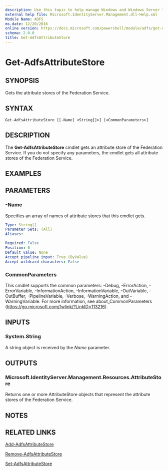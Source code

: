 ```yaml
---
description: Use this topic to help manage Windows and Windows Server technologies with Windows PowerShell.
external help file: Microsoft.IdentityServer.Management.dll-Help.xml
Module Name: ADFS
ms.date: 12/20/2016
online version: https://docs.microsoft.com/powershell/module/adfs/get-adfsattributestore?view=windowsserver2016-ps&wt.mc_id=ps-gethelp
schema: 2.0.0
title: Get-AdfsAttributeStore
---
```


# Get-AdfsAttributeStore

## SYNOPSIS
Gets the attribute stores of the Federation Service.

## SYNTAX

```
Get-AdfsAttributeStore [[-Name] <String[]>] [<CommonParameters>]
```

## DESCRIPTION
The **Get-AdfsAttributeStore** cmdlet gets an attribute store of the Federation Service.
If you do not specify any parameters, the cmdlet gets all attribute stores of the Federation Service.

## EXAMPLES

## PARAMETERS

### -Name
Specifies an array of names of attribute stores that this cmdlet gets.

```yaml
Type: String[]
Parameter Sets: (All)
Aliases: 

Required: False
Position: 0
Default value: None
Accept pipeline input: True (ByValue)
Accept wildcard characters: False
```

### CommonParameters
This cmdlet supports the common parameters: -Debug, -ErrorAction, -ErrorVariable, -InformationAction, -InformationVariable, -OutVariable, -OutBuffer, -PipelineVariable, -Verbose, -WarningAction, and -WarningVariable. For more information, see about_CommonParameters (https://go.microsoft.com/fwlink/?LinkID=113216).

## INPUTS

### System.String

A string object is received by the *Name* parameter.

## OUTPUTS

### Microsoft.IdentityServer.Management.Resources.AttributeStore

Returns one or more AttributeStore objects that represent the attribute stores of the Federation Service.

## NOTES

## RELATED LINKS

[Add-AdfsAttributeStore](./Add-AdfsAttributeStore.md)

[Remove-AdfsAttributeStore](./Remove-AdfsAttributeStore.md)

[Set-AdfsAttributeStore](./Set-AdfsAttributeStore.md)

